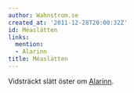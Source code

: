 ```yaml
---
author: Wahnstrom.se
created_at: '2011-12-28T20:00:32Z'
id: Méaslätten
links:
  mention:
  - Alarinn
title: Méaslätten
---
```


Vidsträckt slätt öster om [Alarinn].

  [Alarinn]: Alarinn